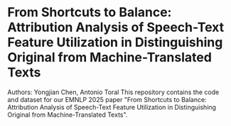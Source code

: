 # From Shortcuts to Balance: Attribution Analysis of Speech-Text Feature Utilization in Distinguishing Original from Machine-Translated Texts
Authors: Yongjian Chen, Antonio Toral
This repository contains the code and dataset for our EMNLP 2025 paper "From Shortcuts to Balance: Attribution Analysis of Speech-Text Feature Utilization in Distinguishing Original from Machine-Translated Texts".
